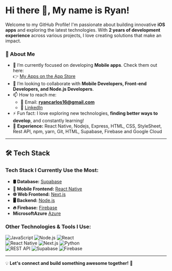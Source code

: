 # Hi there 👋, My name is Ryan!

Welcome to my GitHub Profile! I'm passionate about building innovative **iOS apps** and exploring the latest technologies. With **2 years of development experience** across various projects, I love creating solutions that make an impact.  

### 🚀 About Me  
- 🔭 I’m currently focused on developing **Mobile apps**. Check them out here:  
  👉 [My Apps on the App Store](https://apps.apple.com/us/developer/ryan-costa/id1759042818)  
- 👯 I’m looking to collaborate with **Mobile Developers, Front-end Developers, and Node.js Developers**.  
- 📫 How to reach me:  
  - 📧 Email: **ryancarlos16@gmail.com**  
  - 💼 [LinkedIn](https://www.linkedin.com/in/ryancarlos/)  
- ⚡ Fun fact: I love exploring new technologies, **finding better ways to develop**, and constantly learning!  
- 💼 **Experience:** React Native, Nodejs, Express, HTML, CSS, StyleSheet, Rest API, npm, yarn, Git, HTML, Supabase, Firebase and Google Cloud

---

## 🛠️ Tech Stack  

### **Tech Stack I Currently Use the Most:**  
- **🛢️ Database:** [Supabase](https://supabase.com/)  
- **📱 Mobile Frontend:** [React Native](https://reactnative.dev/)  
- **🌐 Web Frontend:** [Next.js](https://nextjs.org/)  
- **🖥️ Backend:** [Node.js](https://nodejs.org/)  
- **🔥 Firebase:** [Firebase](https://firebase.google.com/)  
- **MicrosoftAzure** [Azure](https://azure.com/)  


### **Other Technologies & Tools I Use:**  
![JavaScript](https://img.shields.io/badge/-JavaScript-F7DF1E?logo=javascript&logoColor=black&style=for-the-badge) ![Node.js](https://img.shields.io/badge/-Node.js-339933?logo=node.js&logoColor=white&style=for-the-badge) ![React](https://img.shields.io/badge/-React-61DAFB?logo=react&logoColor=black&style=for-the-badge)  
![React Native](https://img.shields.io/badge/-React%20Native-61DAFB?logo=react&logoColor=black&style=for-the-badge) ![Next.js](https://img.shields.io/badge/-Next.js-000000?logo=next.js&logoColor=white&style=for-the-badge) ![Python](https://img.shields.io/badge/-Python-3776AB?logo=python&logoColor=white&style=for-the-badge)  
![REST API](https://img.shields.io/badge/-REST%20API-FF6F00?style=for-the-badge) ![Supabase](https://img.shields.io/badge/-Supabase-3ECF8E?logo=supabase&logoColor=white&style=for-the-badge) ![Firebase](https://img.shields.io/badge/-Firebase-FFCA28?logo=firebase&logoColor=white&style=for-the-badge)

---

💡 **Let's connect and build something awesome together!** 🚀
